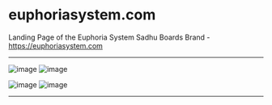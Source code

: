 # euphoriasystem.com

Landing Page of the Euphoria System Sadhu Boards Brand - https://euphoriasystem.com

-------------------------------------------------------
![image](https://github.com/yaroslav0507/euphoriasystem.com/assets/6556178/f456f47b-af7f-44ef-ab6a-110d7e65b1d1)
![image](https://github.com/yaroslav0507/euphoriasystem.com/assets/6556178/a03beb3b-911c-40cb-883d-88947cdf9754)

![image](https://github.com/yaroslav0507/euphoriasystem.com/assets/6556178/34dd6ab2-0e54-411b-b983-d1b5d857f4d8)
![image](https://github.com/yaroslav0507/euphoriasystem.com/assets/6556178/a4b348d8-d9e4-428c-9007-2d409dcd6212)


-------------------------------------------------------

